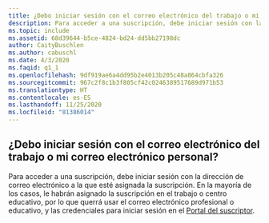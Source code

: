 ```yaml
---
title: ¿Debo iniciar sesión con el correo electrónico del trabajo o mi correo electrónico personal?
description: Para acceder a una suscripción, debe iniciar sesión con la dirección de correo electrónico a la que esté asignada la suscripción. En la mayoría de los casos, le...
ms.topic: include
ms.assetid: 68d39644-b5ce-4824-bd24-dd5bb27198dc
author: CaityBuschlen
ms.author: cabuschl
ms.date: 4/3/2020
ms.faqid: q1_1
ms.openlocfilehash: 9df919ae6a4dd95b2e4013b205c48a864cbfa326
ms.sourcegitcommit: 967c2f8c1b3f805cf42c0246389517689d971b53
ms.translationtype: HT
ms.contentlocale: es-ES
ms.lasthandoff: 11/25/2020
ms.locfileid: "81386014"
---
```

## <a name="should-i-sign-in-using-my-work-email-or-my-personal-email"></a>¿Debo iniciar sesión con el correo electrónico del trabajo o mi correo electrónico personal?

Para acceder a una suscripción, debe iniciar sesión con la dirección de correo electrónico a la que esté asignada la suscripción. En la mayoría de los casos, le habrán asignado la suscripción en el trabajo o centro educativo, por lo que querrá usar el correo electrónico profesional o educativo, y las credenciales para iniciar sesión en el [Portal del suscriptor](https://my.visualstudio.com/benefits).
